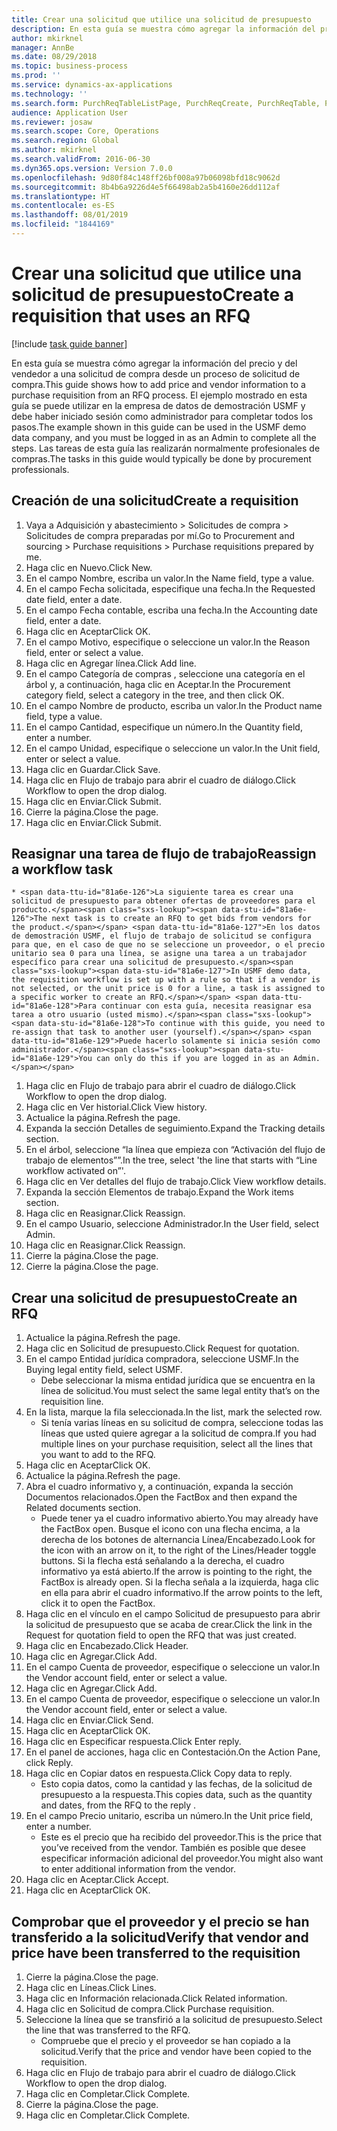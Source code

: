 ```yaml
---
title: Crear una solicitud que utilice una solicitud de presupuesto
description: En esta guía se muestra cómo agregar la información del precio y del vendedor a una solicitud de compra desde un proceso de solicitud de compra.
author: mkirknel
manager: AnnBe
ms.date: 08/29/2018
ms.topic: business-process
ms.prod: ''
ms.service: dynamics-ax-applications
ms.technology: ''
ms.search.form: PurchReqTableListPage, PurchReqCreate, PurchReqTable, PurchReqLineRelatedDocuments, EcoResCategorySingleLookup, PurchReqWorkflowDropDialog, WorkflowSubmitDialog, WorkflowStatus, WorkflowWorkItemActionDialog, WorkflowUserListLookup, PurchReqCopyRFQ, SysDataAreaSelectLookup, PurchRFQCaseTable, PurchRFQEditLines, PurchRFQReplyTable, UnitOfMeasureLookup
audience: Application User
ms.reviewer: josaw
ms.search.scope: Core, Operations
ms.search.region: Global
ms.author: mkirknel
ms.search.validFrom: 2016-06-30
ms.dyn365.ops.version: Version 7.0.0
ms.openlocfilehash: 9d80f84c148ff26bf008a97b06098bfd18c9062d
ms.sourcegitcommit: 8b4b6a9226d4e5f66498ab2a5b4160e26dd112af
ms.translationtype: HT
ms.contentlocale: es-ES
ms.lasthandoff: 08/01/2019
ms.locfileid: "1844169"
---
```

# <a name="create-a-requisition-that-uses-an-rfq"></a><span data-ttu-id="81a6e-103">Crear una solicitud que utilice una solicitud de presupuesto</span><span class="sxs-lookup"><span data-stu-id="81a6e-103">Create a requisition that uses an RFQ</span></span>

[!include [task guide banner](../../includes/task-guide-banner.md)]

<span data-ttu-id="81a6e-104">En esta guía se muestra cómo agregar la información del precio y del vendedor a una solicitud de compra desde un proceso de solicitud de compra.</span><span class="sxs-lookup"><span data-stu-id="81a6e-104">This guide shows how to add price and vendor information to a purchase requisition from an RFQ process.</span></span> <span data-ttu-id="81a6e-105">El ejemplo mostrado en esta guía se puede utilizar en la empresa de datos de demostración USMF y debe haber iniciado sesión como administrador para completar todos los pasos.</span><span class="sxs-lookup"><span data-stu-id="81a6e-105">The example shown in this guide can be used in the USMF demo data company, and you must be logged in as an Admin to complete all the steps.</span></span> <span data-ttu-id="81a6e-106">Las tareas de esta guía las realizarán normalmente profesionales de compras.</span><span class="sxs-lookup"><span data-stu-id="81a6e-106">The tasks in this guide would typically be done by procurement professionals.</span></span>


## <a name="create-a-requisition"></a><span data-ttu-id="81a6e-107">Creación de una solicitud</span><span class="sxs-lookup"><span data-stu-id="81a6e-107">Create a requisition</span></span>
1. <span data-ttu-id="81a6e-108">Vaya a Adquisición y abastecimiento > Solicitudes de compra > Solicitudes de compra preparadas por mí.</span><span class="sxs-lookup"><span data-stu-id="81a6e-108">Go to Procurement and sourcing > Purchase requisitions > Purchase requisitions prepared by me.</span></span>
2. <span data-ttu-id="81a6e-109">Haga clic en Nuevo.</span><span class="sxs-lookup"><span data-stu-id="81a6e-109">Click New.</span></span>
3. <span data-ttu-id="81a6e-110">En el campo Nombre, escriba un valor.</span><span class="sxs-lookup"><span data-stu-id="81a6e-110">In the Name field, type a value.</span></span>
4. <span data-ttu-id="81a6e-111">En el campo Fecha solicitada, especifique una fecha.</span><span class="sxs-lookup"><span data-stu-id="81a6e-111">In the Requested date field, enter a date.</span></span>
5. <span data-ttu-id="81a6e-112">En el campo Fecha contable, escriba una fecha.</span><span class="sxs-lookup"><span data-stu-id="81a6e-112">In the Accounting date field, enter a date.</span></span>
6. <span data-ttu-id="81a6e-113">Haga clic en Aceptar</span><span class="sxs-lookup"><span data-stu-id="81a6e-113">Click OK.</span></span>
7. <span data-ttu-id="81a6e-114">En el campo Motivo, especifique o seleccione un valor.</span><span class="sxs-lookup"><span data-stu-id="81a6e-114">In the Reason field, enter or select a value.</span></span>
8. <span data-ttu-id="81a6e-115">Haga clic en Agregar línea.</span><span class="sxs-lookup"><span data-stu-id="81a6e-115">Click Add line.</span></span>
9. <span data-ttu-id="81a6e-116">En el campo Categoría de compras , seleccione una categoría en el árbol y, a continuación, haga clic en Aceptar.</span><span class="sxs-lookup"><span data-stu-id="81a6e-116">In the Procurement category field, select a category in the tree, and then click OK.</span></span>
10. <span data-ttu-id="81a6e-117">En el campo Nombre de producto, escriba un valor.</span><span class="sxs-lookup"><span data-stu-id="81a6e-117">In the Product name field, type a value.</span></span>
11. <span data-ttu-id="81a6e-118">En el campo Cantidad, especifique un número.</span><span class="sxs-lookup"><span data-stu-id="81a6e-118">In the Quantity field, enter a number.</span></span>
12. <span data-ttu-id="81a6e-119">En el campo Unidad, especifique o seleccione un valor.</span><span class="sxs-lookup"><span data-stu-id="81a6e-119">In the Unit field, enter or select a value.</span></span>
13. <span data-ttu-id="81a6e-120">Haga clic en Guardar.</span><span class="sxs-lookup"><span data-stu-id="81a6e-120">Click Save.</span></span>
14. <span data-ttu-id="81a6e-121">Haga clic en Flujo de trabajo para abrir el cuadro de diálogo.</span><span class="sxs-lookup"><span data-stu-id="81a6e-121">Click Workflow to open the drop dialog.</span></span>
15. <span data-ttu-id="81a6e-122">Haga clic en Enviar.</span><span class="sxs-lookup"><span data-stu-id="81a6e-122">Click Submit.</span></span>
16. <span data-ttu-id="81a6e-123">Cierre la página.</span><span class="sxs-lookup"><span data-stu-id="81a6e-123">Close the page.</span></span>
17. <span data-ttu-id="81a6e-124">Haga clic en Enviar.</span><span class="sxs-lookup"><span data-stu-id="81a6e-124">Click Submit.</span></span>

## <a name="reassign-a-workflow-task"></a><span data-ttu-id="81a6e-125">Reasignar una tarea de flujo de trabajo</span><span class="sxs-lookup"><span data-stu-id="81a6e-125">Reassign a workflow task</span></span>
    * <span data-ttu-id="81a6e-126">La siguiente tarea es crear una solicitud de presupuesto para obtener ofertas de proveedores para el producto.</span><span class="sxs-lookup"><span data-stu-id="81a6e-126">The next task is to create an RFQ to get bids from vendors for the product.</span></span> <span data-ttu-id="81a6e-127">En los datos de demostración USMF, el flujo de trabajo de solicitud se configura para que, en el caso de que no se seleccione un proveedor, o el precio unitario sea 0 para una línea, se asigne una tarea a un trabajador específico para crear una solicitud de presupuesto.</span><span class="sxs-lookup"><span data-stu-id="81a6e-127">In USMF demo data, the requisition workflow is set up with a rule so that if a vendor is not selected, or the unit price is 0 for a line, a task is assigned to a specific worker to create an RFQ.</span></span> <span data-ttu-id="81a6e-128">Para continuar con esta guía, necesita reasignar esa tarea a otro usuario (usted mismo).</span><span class="sxs-lookup"><span data-stu-id="81a6e-128">To continue with this guide, you need to re-assign that task to another user (yourself).</span></span> <span data-ttu-id="81a6e-129">Puede hacerlo solamente si inicia sesión como administrador.</span><span class="sxs-lookup"><span data-stu-id="81a6e-129">You can only do this if you are logged in as an Admin.</span></span>  
1. <span data-ttu-id="81a6e-130">Haga clic en Flujo de trabajo para abrir el cuadro de diálogo.</span><span class="sxs-lookup"><span data-stu-id="81a6e-130">Click Workflow to open the drop dialog.</span></span>
2. <span data-ttu-id="81a6e-131">Haga clic en Ver historial.</span><span class="sxs-lookup"><span data-stu-id="81a6e-131">Click View history.</span></span>
3. <span data-ttu-id="81a6e-132">Actualice la página.</span><span class="sxs-lookup"><span data-stu-id="81a6e-132">Refresh the page.</span></span>
4. <span data-ttu-id="81a6e-133">Expanda la sección Detalles de seguimiento.</span><span class="sxs-lookup"><span data-stu-id="81a6e-133">Expand the Tracking details section.</span></span>
5. <span data-ttu-id="81a6e-134">En el árbol, seleccione “la línea que empieza con “Activación del flujo de trabajo de elementos””.</span><span class="sxs-lookup"><span data-stu-id="81a6e-134">In the tree, select 'the line that starts with “Line workflow activated on”'.</span></span>
6. <span data-ttu-id="81a6e-135">Haga clic en Ver detalles del flujo de trabajo.</span><span class="sxs-lookup"><span data-stu-id="81a6e-135">Click View workflow details.</span></span>
7. <span data-ttu-id="81a6e-136">Expanda la sección Elementos de trabajo.</span><span class="sxs-lookup"><span data-stu-id="81a6e-136">Expand the Work items section.</span></span>
8. <span data-ttu-id="81a6e-137">Haga clic en Reasignar.</span><span class="sxs-lookup"><span data-stu-id="81a6e-137">Click Reassign.</span></span>
9. <span data-ttu-id="81a6e-138">En el campo Usuario, seleccione Administrador.</span><span class="sxs-lookup"><span data-stu-id="81a6e-138">In the User field, select Admin.</span></span>
10. <span data-ttu-id="81a6e-139">Haga clic en Reasignar.</span><span class="sxs-lookup"><span data-stu-id="81a6e-139">Click Reassign.</span></span>
11. <span data-ttu-id="81a6e-140">Cierre la página.</span><span class="sxs-lookup"><span data-stu-id="81a6e-140">Close the page.</span></span>
12. <span data-ttu-id="81a6e-141">Cierre la página.</span><span class="sxs-lookup"><span data-stu-id="81a6e-141">Close the page.</span></span>

## <a name="create-an-rfq"></a><span data-ttu-id="81a6e-142">Crear una solicitud de presupuesto</span><span class="sxs-lookup"><span data-stu-id="81a6e-142">Create an RFQ</span></span>
1. <span data-ttu-id="81a6e-143">Actualice la página.</span><span class="sxs-lookup"><span data-stu-id="81a6e-143">Refresh the page.</span></span>
2. <span data-ttu-id="81a6e-144">Haga clic en Solicitud de presupuesto.</span><span class="sxs-lookup"><span data-stu-id="81a6e-144">Click Request for quotation.</span></span>
3. <span data-ttu-id="81a6e-145">En el campo Entidad jurídica compradora, seleccione USMF.</span><span class="sxs-lookup"><span data-stu-id="81a6e-145">In the Buying legal entity field, select USMF.</span></span>
    * <span data-ttu-id="81a6e-146">Debe seleccionar la misma entidad jurídica que se encuentra en la línea de solicitud.</span><span class="sxs-lookup"><span data-stu-id="81a6e-146">You must select the same legal entity that’s on the requisition line.</span></span>  
4. <span data-ttu-id="81a6e-147">En la lista, marque la fila seleccionada.</span><span class="sxs-lookup"><span data-stu-id="81a6e-147">In the list, mark the selected row.</span></span>
    * <span data-ttu-id="81a6e-148">Si tenía varias líneas en su solicitud de compra, seleccione todas las líneas que usted quiere agregar a la solicitud de compra.</span><span class="sxs-lookup"><span data-stu-id="81a6e-148">If you had multiple lines on your purchase requisition, select all the lines that you want to add to the RFQ.</span></span>  
5. <span data-ttu-id="81a6e-149">Haga clic en Aceptar</span><span class="sxs-lookup"><span data-stu-id="81a6e-149">Click OK.</span></span>
6. <span data-ttu-id="81a6e-150">Actualice la página.</span><span class="sxs-lookup"><span data-stu-id="81a6e-150">Refresh the page.</span></span>
7. <span data-ttu-id="81a6e-151">Abra el cuadro informativo y, a continuación, expanda la sección Documentos relacionados.</span><span class="sxs-lookup"><span data-stu-id="81a6e-151">Open the FactBox and then expand the Related documents section.</span></span>
    * <span data-ttu-id="81a6e-152">Puede tener ya el cuadro informativo abierto.</span><span class="sxs-lookup"><span data-stu-id="81a6e-152">You may already have the FactBox open.</span></span> <span data-ttu-id="81a6e-153">Busque el icono con una flecha encima, a la derecha de los botones de alternancia Línea/Encabezado.</span><span class="sxs-lookup"><span data-stu-id="81a6e-153">Look for the icon with an arrow on it, to the right of the Lines/Header toggle buttons.</span></span> <span data-ttu-id="81a6e-154">Si la flecha está señalando a la derecha, el cuadro informativo ya está abierto.</span><span class="sxs-lookup"><span data-stu-id="81a6e-154">If the arrow is pointing to the right, the FactBox is already open.</span></span> <span data-ttu-id="81a6e-155">Si la flecha señala a la izquierda, haga clic en ella para abrir el cuadro informativo.</span><span class="sxs-lookup"><span data-stu-id="81a6e-155">If the arrow points to the left, click it to open the FactBox.</span></span>  
8. <span data-ttu-id="81a6e-156">Haga clic en el vínculo en el campo Solicitud de presupuesto para abrir la solicitud de presupuesto que se acaba de crear.</span><span class="sxs-lookup"><span data-stu-id="81a6e-156">Click the link in the Request for quotation field to open the RFQ that was just created.</span></span>
9. <span data-ttu-id="81a6e-157">Haga clic en Encabezado.</span><span class="sxs-lookup"><span data-stu-id="81a6e-157">Click Header.</span></span>
10. <span data-ttu-id="81a6e-158">Haga clic en Agregar.</span><span class="sxs-lookup"><span data-stu-id="81a6e-158">Click Add.</span></span>
11. <span data-ttu-id="81a6e-159">En el campo Cuenta de proveedor, especifique o seleccione un valor.</span><span class="sxs-lookup"><span data-stu-id="81a6e-159">In the Vendor account field, enter or select a value.</span></span>
12. <span data-ttu-id="81a6e-160">Haga clic en Agregar.</span><span class="sxs-lookup"><span data-stu-id="81a6e-160">Click Add.</span></span>
13. <span data-ttu-id="81a6e-161">En el campo Cuenta de proveedor, especifique o seleccione un valor.</span><span class="sxs-lookup"><span data-stu-id="81a6e-161">In the Vendor account field, enter or select a value.</span></span>
14. <span data-ttu-id="81a6e-162">Haga clic en Enviar.</span><span class="sxs-lookup"><span data-stu-id="81a6e-162">Click Send.</span></span>
15. <span data-ttu-id="81a6e-163">Haga clic en Aceptar</span><span class="sxs-lookup"><span data-stu-id="81a6e-163">Click OK.</span></span>
16. <span data-ttu-id="81a6e-164">Haga clic en Especificar respuesta.</span><span class="sxs-lookup"><span data-stu-id="81a6e-164">Click Enter reply.</span></span>
17. <span data-ttu-id="81a6e-165">En el panel de acciones, haga clic en Contestación.</span><span class="sxs-lookup"><span data-stu-id="81a6e-165">On the Action Pane, click Reply.</span></span>
18. <span data-ttu-id="81a6e-166">Haga clic en Copiar datos en respuesta.</span><span class="sxs-lookup"><span data-stu-id="81a6e-166">Click Copy data to reply.</span></span>
    * <span data-ttu-id="81a6e-167">Esto copia datos, como la cantidad y las fechas, de la solicitud de presupuesto a la respuesta.</span><span class="sxs-lookup"><span data-stu-id="81a6e-167">This copies data, such as the quantity and dates, from the RFQ to the reply .</span></span>  
19. <span data-ttu-id="81a6e-168">En el campo Precio unitario, escriba un número.</span><span class="sxs-lookup"><span data-stu-id="81a6e-168">In the Unit price field, enter a number.</span></span>
    * <span data-ttu-id="81a6e-169">Este es el precio que ha recibido del proveedor.</span><span class="sxs-lookup"><span data-stu-id="81a6e-169">This is the price that you’ve received from the vendor.</span></span> <span data-ttu-id="81a6e-170">También es posible que desee especificar información adicional del proveedor.</span><span class="sxs-lookup"><span data-stu-id="81a6e-170">You might also want to enter additional information from the vendor.</span></span>  
20. <span data-ttu-id="81a6e-171">Haga clic en Aceptar.</span><span class="sxs-lookup"><span data-stu-id="81a6e-171">Click Accept.</span></span>
21. <span data-ttu-id="81a6e-172">Haga clic en Aceptar</span><span class="sxs-lookup"><span data-stu-id="81a6e-172">Click OK.</span></span>

## <a name="verify-that-vendor-and-price-have-been-transferred-to-the-requisition"></a><span data-ttu-id="81a6e-173">Comprobar que el proveedor y el precio se han transferido a la solicitud</span><span class="sxs-lookup"><span data-stu-id="81a6e-173">Verify that vendor and price have been transferred to the requisition</span></span>
1. <span data-ttu-id="81a6e-174">Cierre la página.</span><span class="sxs-lookup"><span data-stu-id="81a6e-174">Close the page.</span></span>
2. <span data-ttu-id="81a6e-175">Haga clic en Líneas.</span><span class="sxs-lookup"><span data-stu-id="81a6e-175">Click Lines.</span></span>
3. <span data-ttu-id="81a6e-176">Haga clic en Información relacionada.</span><span class="sxs-lookup"><span data-stu-id="81a6e-176">Click Related information.</span></span>
4. <span data-ttu-id="81a6e-177">Haga clic en Solicitud de compra.</span><span class="sxs-lookup"><span data-stu-id="81a6e-177">Click Purchase requisition.</span></span>
5. <span data-ttu-id="81a6e-178">Seleccione la línea que se transfirió a la solicitud de presupuesto.</span><span class="sxs-lookup"><span data-stu-id="81a6e-178">Select the line that was transferred to the RFQ.</span></span>
    * <span data-ttu-id="81a6e-179">Compruebe que el precio y el proveedor se han copiado a la solicitud.</span><span class="sxs-lookup"><span data-stu-id="81a6e-179">Verify that the price and vendor have been copied to the requisition.</span></span>  
6. <span data-ttu-id="81a6e-180">Haga clic en Flujo de trabajo para abrir el cuadro de diálogo.</span><span class="sxs-lookup"><span data-stu-id="81a6e-180">Click Workflow to open the drop dialog.</span></span>
7. <span data-ttu-id="81a6e-181">Haga clic en Completar.</span><span class="sxs-lookup"><span data-stu-id="81a6e-181">Click Complete.</span></span>
8. <span data-ttu-id="81a6e-182">Cierre la página.</span><span class="sxs-lookup"><span data-stu-id="81a6e-182">Close the page.</span></span>
9. <span data-ttu-id="81a6e-183">Haga clic en Completar.</span><span class="sxs-lookup"><span data-stu-id="81a6e-183">Click Complete.</span></span>

